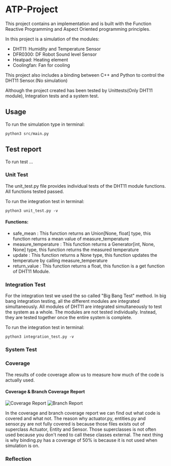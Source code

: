 # ATP-Project

This project contains an implementation and is built with the Function Reactive Programming  and Aspect Oriented programming principles. 

In this project is a simulation of the modules:
- DHT11: Humidity and Temperature Sensor
- DFR0300: DF Robot Sound level Sensor
- Heatpad: Heating element
- Coolingfan: Fan for cooling

This project also includes a binding between C++ and Python to control the DHT11 Sensor.(No simulation)

Although the project created has been tested by Unittests(Only DHT11 module), Integration tests and a system test.

## Usage
To run the simulation type in terminal:
```
python3 src/main.py
```

## Test report
To run test ...

### Unit Test
The unit_test.py file provides individual tests of the DHT11 module functions.
All functions tested passed.

To run the integration test in terminal:
```
python3 unit_test.py -v
```

#### Functions:
- safe_mean : This function returns an Union[None, float] type, this function returns a mean value of measure_temperature
- measure_temperature : This function returns a Generator[int, None, None] type, this function returns the measured temperature
- update : This function returns a None type, this function updates the temperature by calling measure_temperature
- return_value : This function returns a float, this function is a get function of DHT11 Module.


### Integration Test
For the integration test we used the so called "Big Bang Test" method. In big bang integration testing, all the different modules are integrated simultaneously.
All modules of DHT11 are integrated simultaneously to test the system as a whole. The modules are not tested individually. Instead, they are tested together once the entire system is complete.

To run the integration test in terminal:
```
python3 integration_test.py -v
```


### System Test



### Coverage
The results of code coverage allow us to measure how much of the code is actually used.

#### Coverage & Branch Coverage Report
![Coverage Report](https://imgur.com/uRU4ZsW.png "")
![Branch Report](https://i.imgur.com/lZISxiI.png "")

In the coverage and branch coverage report we can find out what code is covered and what not. The reason why actuator.py, entities.py and sensor.py are not fully covered is because those files exists out of superclass Actuator, Entity and Sensor. Those superclasses is not often used because you don't need to call these classes external. The next thing is why binding.py has a coverage of 50% is because it is not used when simulation is on.


### Reflection

